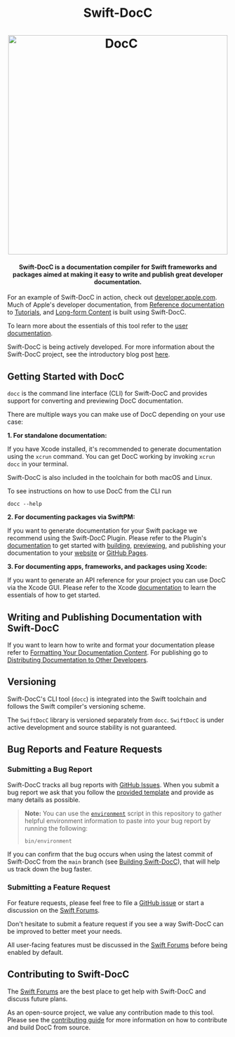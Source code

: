 <h1 align="center">
    Swift-DocC
    <br>
    <br>
    <a href="https://www.swift.org/documentation/docc/">
        <img src="https://www.swift.org/images/docc-hero@2x.png" alt="DocC" width="500">
    </a>
    <br>
</h1>

<h4 align="center">
Swift-DocC is a documentation compiler for Swift frameworks and packages aimed 
at making it easy to write and publish great developer documentation.
</h4>

For an example of Swift-DocC in action, check out 
[developer.apple.com](https://developer.apple.com/documentation).
Much of Apple's developer documentation,
from [Reference documentation](https://developer.apple.com/documentation/GroupActivities)
to [Tutorials](https://developer.apple.com/tutorials/swiftui),
and [Long-form Content](https://docs.swift.org/swift-book/documentation/the-swift-programming-language/)
is built using Swift-DocC.

To learn more about the essentials of this tool 
refer to the
[user documentation](https://www.swift.org/documentation/docc).

Swift-DocC is being actively developed. For more information about the
Swift-DocC project, see the introductory blog post
[here](https://swift.org/blog/swift-docc/).

## Getting Started with DocC

`docc` is the command line interface (CLI) for Swift-DocC and provides
support for converting and previewing DocC documentation.

There are multiple ways you can make use of DocC depending on your use case:

**1. For standalone documentation:**

If you have Xcode installed, it's recommended to generate documentation using the `xcrun` command.
You can get DocC working by invoking `xcrun docc` in your terminal.

Swift-DocC is also included in the toolchain for both macOS and Linux.

To see instructions on how to use DocC from the CLI run
```
docc --help
```

**2. For documenting packages via SwiftPM:**

If you want to generate documentation for your Swift package we recommend using the Swift-DocC Plugin. Please
refer to the Plugin's [documentation](https://apple.github.io/swift-docc-plugin/documentation/swiftdoccplugin/) to get started with 
[building](https://apple.github.io/swift-docc-plugin/documentation/swiftdoccplugin/generating-documentation-for-a-specific-target), [previewing](https://apple.github.io/swift-docc-plugin/documentation/swiftdoccplugin/previewing-documentation),
and publishing your documentation to your [website](https://apple.github.io/swift-docc-plugin/documentation/swiftdoccplugin/generating-documentation-for-hosting-online) or [GitHub Pages](https://apple.github.io/swift-docc-plugin/documentation/swiftdoccplugin/publishing-to-github-pages).

**3. For documenting apps, frameworks, and packages using Xcode:**

If you want to generate an API reference for your project you can use DocC via the Xcode GUI.
Please refer to the Xcode [documentation](https://developer.apple.com/documentation/xcode/documenting-apps-frameworks-and-packages)
to learn the essentials of how to get started.

## Writing and Publishing Documentation with Swift-DocC

If you want to learn how to write and format your documentation please refer to
[Formatting Your Documentation Content](https://www.swift.org/documentation/docc/formatting-your-documentation-content).
For publishing go to [Distributing Documentation to Other Developers](https://www.swift.org/documentation/docc/distributing-documentation-to-other-developers).

## Versioning

Swift-DocC's CLI tool (`docc`) is integrated into the Swift toolchain 
and follows the Swift compiler's versioning scheme.

The `SwiftDocC` library is versioned separately from `docc`. `SwiftDocC` is under
active development and source stability is not guaranteed.

## Bug Reports and Feature Requests

### Submitting a Bug Report

Swift-DocC tracks all bug reports with 
[GitHub Issues](https://github.com/apple/swift-docc/issues).
When you submit a bug report we ask that you follow the
[provided template](https://github.com/apple/swift-docc/issues/new?assignees=&labels=bug&template=BUG_REPORT.yml)
and provide as many details as possible.

> **Note:** You can use the [`environment`](bin/environment) script
> in this repository to gather helpful environment information to paste
> into your bug report by running the following:
> 
> ```sh
> bin/environment
> ```

If you can confirm that the bug occurs when using the latest commit of Swift-DocC
from the `main` branch (see [Building Swift-DocC](/CONTRIBUTING.md#building-swift-docc)),
that will help us track down the bug faster.

### Submitting a Feature Request

For feature requests, please feel free to file a
[GitHub issue](https://github.com/apple/swift-docc/issues/new?assignees=&labels=enhancement&template=FEATURE_REQUEST.yml)
or start a discussion on the [Swift Forums](https://forums.swift.org/c/development/swift-docc).

Don't hesitate to submit a feature request if you see a way
Swift-DocC can be improved to better meet your needs.

All user-facing features must be discussed
in the [Swift Forums](https://forums.swift.org/c/development/swift-docc)
before being enabled by default.

## Contributing to Swift-DocC

The [Swift Forums](https://forums.swift.org/c/development/swift-docc) are
the best place to get help with Swift-DocC and discuss future plans.

As an open-source project, we value any contribution made to this tool.
Please see the [contributing guide](/CONTRIBUTING.md) for more information on how to 
contribute and build DocC from source.

<!-- Copyright (c) 2021-2023 Apple Inc and the Swift Project authors. All Rights Reserved. -->
